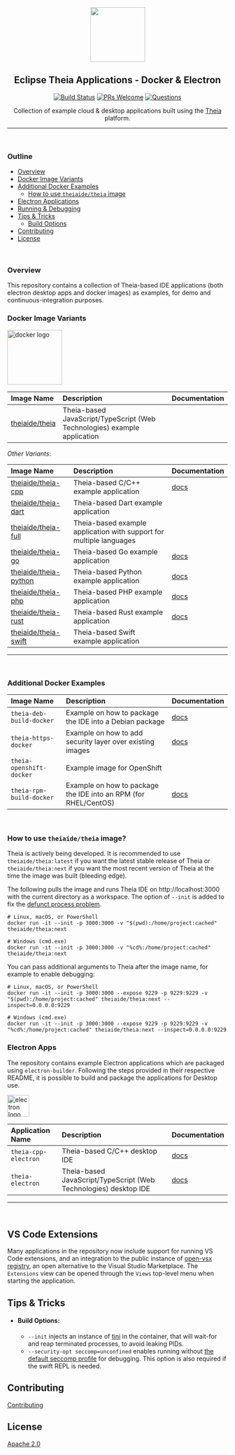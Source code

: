 <!-- Main Header  -->
<div align='center'>

<img src="./assets/theia.svg" width="125px">

## Eclipse Theia Applications - Docker & Electron

[![Build Status](https://github.com/theia-ide/theia-apps/workflows/ci-cd/badge.svg?branch=master)](https://github.com/theia-ide/theia-apps/actions?query=branch%3Amaster+event%3Apush+event%3Aschedule)
[![PRs Welcome](https://img.shields.io/badge/PRs-welcome-brightgreen.svg?style=flat-curved)](https://github.com/theia-ide/theia-apps/labels/help%20wanted)
[![Questions](https://img.shields.io/badge/Questions-blue.svg?style=flat-curved)](https://github.com/theia-ide/theia-apps/issues?utf8=%E2%9C%93&q=label%3Aquestion+)

Collection of example cloud & desktop applications built using the [Theia](https://github.com/eclipse-theia/theia) platform.

</div>

---

<br />

### Outline

- [Overview](#overview)
- [Docker Image Variants](#docker-image-variants)
- [Additional Docker Examples](#additional-docker-examples)
    - [How to use `theiaide/theia` image](#how-to-use-theiaidetheia-image)
- [Electron Applications](#electron-apps)
- [Running & Debugging](#running-&-debugging)
- [Tips & Tricks](#tips-&-tricks)
    - [Build Options](#build-options)
- [Contributing](#contributing)
- [License](#license)

<br />

### Overview

This repository contains a collection of Theia-based IDE applications (both electron desktop apps and docker images) as examples, for demo and continuous-integration purposes.

### Docker Image Variants

<img
    src='./assets/docker.png'
    alt='docker logo'
    width="125px"
/>

| Image Name | Description | Documentation |
|:---|:---|:---|
| [theiaide/theia](https://hub.docker.com/r/theiaide/theia) | Theia-based JavaScript/TypeScript (Web Technologies) example application | |

_Other Variants_:

| Image Name | Description | Documentation |
|:---|:---|:---|
| [theiaide/theia-cpp](https://hub.docker.com/r/theiaide/theia-cpp) | Theia-based C/C++ example application | [docs](./theia-cpp-docker/README.md) |
| [theiaide/theia-dart](https://hub.docker.com/r/theiaide/theia-dart) | Theia-based Dart example application | |
| [theiaide/theia-full](https://hub.docker.com/r/theiaide/theia-full) | Theia-based example application with support for multiple languages | |
| [theiaide/theia-go](https://hub.docker.com/r/theiaide/theia-go) | Theia-based Go example application | [docs](./theia-go-docker/README.md) |
| [theiaide/theia-python](https://hub.docker.com/r/theiaide/theia-python) | Theia-based Python example application | [docs](./theia-python-docker/README.md) |
| [theiaide/theia-php](https://hub.docker.com/r/theiaide/theia-php) | Theia-based PHP example application | [docs](./theia-php-docker/README.md) |
| [theiaide/theia-rust](https://hub.docker.com/r/theiaide/theia-rust) | Theia-based Rust example application | [docs](./theia-rust-docker/README.md) |
| [theiaide/theia-swift](https://hub.docker.com/r/theiaide/theia-swift) | Theia-based Swift example application | |

---

<br />

### Additional Docker Examples

| Image Name | Description | Documentation |
|:---|:---|:---|
| `theia-deb-build-docker` | Example on how to package the IDE into a Debian package | [docs](./theia-deb-build-docker/README.md) |
| `theia-https-docker` | Example on how to add security layer over existing images | [docs](./theia-https-docker/README.md) |
| `theia-openshift-docker` | Example image for OpenShift | |
| `theia-rpm-build-docker` | Example on how to package the IDE into an RPM (for RHEL/CentOS) | [docs](./theia-rpm-build-docker/README.md) |

<br />

### How to use `theiaide/theia` image?

Theia is actively being developed. It is recommended to use `theiaide/theia:latest` if you want the latest stable release of Theia or `theiaide/theia:next` if you want the most recent version of Theia at the time the image was built (bleeding edge).

The following pulls the image and runs Theia IDE on http://localhost:3000 with the current directory as a workspace. The option of `--init` is added to fix the [defunct process problem](https://github.com/theia-ide/theia-apps/issues/195).

    # Linux, macOS, or PowerShell
    docker run -it --init -p 3000:3000 -v "$(pwd):/home/project:cached" theiaide/theia:next

    # Windows (cmd.exe)
    docker run -it --init -p 3000:3000 -v "%cd%:/home/project:cached" theiaide/theia:next


You can pass additional arguments to Theia after the image name, for example to enable debugging:

    # Linux, macOS, or PowerShell
    docker run -it --init -p 3000:3000 --expose 9229 -p 9229:9229 -v "$(pwd):/home/project:cached" theiaide/theia:next --inspect=0.0.0.0:9229

    # Windows (cmd.exe)
    docker run -it --init -p 3000:3000 --expose 9229 -p 9229:9229 -v "%cd%:/home/project:cached" theiaide/theia:next --inspect=0.0.0.0:9229

### Electron Apps

The repository contains example Electron applications which are packaged using `electron-builder`. Following the steps provided in their respective README, it is possible to build and package the applications for Desktop use.

<img
    src='./assets/electron.png'
    alt='electron logo'
    width="50px"
/>

| Application Name | Description | Documentation |
|:---|:---|:---|
| `theia-cpp-electron` | Theia-based C/C++ desktop IDE | [docs](./theia-cpp-electron/README.md) |
| `theia-electron` | Theia-based JavaScript/TypeScript (Web Technologies) desktop IDE | [docs](./theia-electron/README.md) |

---

<br />

## VS Code Extensions

Many applications in the repository now include support for running VS Code extensions, and an integration to the public instance of [open-vsx registry](https://open-vsx.org/), an open alternative to the Visual Studio Marketplace. The `Extensions` view can be opened through the `Views` top-level menu when starting the application.

## Tips & Tricks

- #### Build Options:
    - `--init` injects an instance of [tini](https://github.com/krallin/tini) in the container, that will wait-for and reap terminated processes, to avoid leaking PIDs.
    - `--security-opt seccomp=unconfined` enables running without [the default seccomp profile](https://docs.docker.com/engine/security/seccomp/) for debugging. This option is also required if the swift REPL is needed.

## Contributing

[Contributing](CONTRIBUTING.md)

## License

[Apache 2.0](LICENSE)
